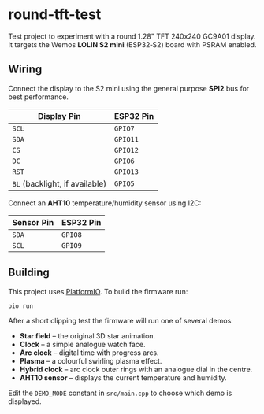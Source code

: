 # round-tft-test
Test project to experiment with a round 1.28" TFT 240x240 GC9A01 display.
It targets the Wemos **LOLIN S2 mini** (ESP32‑S2) board with PSRAM enabled.

## Wiring

Connect the display to the S2 mini using the general purpose **SPI2** bus for best performance.

| Display Pin | ESP32 Pin |
|-------------|-----------|
| `SCL`       | `GPIO7`   |
| `SDA`       | `GPIO11`  |
| `CS`        | `GPIO12`  |
| `DC`        | `GPIO6`   |
| `RST`       | `GPIO13`  |
| `BL` (backlight, if available) | `GPIO5`  |

Connect an **AHT10** temperature/humidity sensor using I2C:

| Sensor Pin | ESP32 Pin |
|------------|-----------|
| `SDA`      | `GPIO8`   |
| `SCL`      | `GPIO9`   |

## Building

This project uses [PlatformIO](https://platformio.org/). To build the
firmware run:

```bash
pio run
```

After a short clipping test the firmware will run one of several demos:

- **Star field** – the original 3D star animation.
- **Clock** – a simple analogue watch face.
- **Arc clock** – digital time with progress arcs.
- **Plasma** – a colourful swirling plasma effect.
- **Hybrid clock** – arc clock outer rings with an analogue dial in the centre.
- **AHT10 sensor** – displays the current temperature and humidity.

Edit the `DEMO_MODE` constant in `src/main.cpp` to choose which demo is
displayed.
